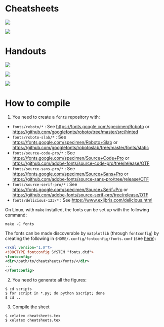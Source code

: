 # Cheatsheets

![](https://matplotlib.org/cheatsheets/cheatsheets-1.png)

![](https://matplotlib.org/cheatsheets/cheatsheets-2.png)

# Handouts

![](https://matplotlib.org/cheatsheets/handout-beginner.png)

![](https://matplotlib.org/cheatsheets/handout-intermediate.png)

![](https://matplotlib.org/cheatsheets/handout-tips.png)

# How to compile

1. You need to create a `fonts` repository with:

* `fonts/roboto/*`           : See https://fonts.google.com/specimen/Roboto
                                or https://github.com/googlefonts/roboto/tree/master/src/hinted
* `fonts/roboto-slab/*`      : See https://fonts.google.com/specimen/Roboto+Slab
                                or https://github.com/googlefonts/robotoslab/tree/master/fonts/static
* `fonts/source-code-pro/*`  : See https://fonts.google.com/specimen/Source+Code+Pro
                                or https://github.com/adobe-fonts/source-code-pro/tree/release/OTF
* `fonts/source-sans-pro/*`  : See https://fonts.google.com/specimen/Source+Sans+Pro
                                or https://github.com/adobe-fonts/source-sans-pro/tree/release/OTF
* `fonts/source-serif-pro/*` : See https://fonts.google.com/specimen/Source+Serif+Pro
                                or https://github.com/adobe-fonts/source-serif-pro/tree/release/OTF
* `fonts/delicious-123/*`    : See https://www.exljbris.com/delicious.html

On Linux, with `make` installed, the fonts can be set up with the following command:
```shell
make -C fonts
```

The fonts can be made discoverable by `matplotlib` (through `fontconfig`) by creating the following in `$HOME/.config/fontconfig/fonts.conf` (see [here](https://www.freedesktop.org/software/fontconfig/fontconfig-user.html)):

```xml
<?xml version="1.0"?>
<!DOCTYPE fontconfig SYSTEM "fonts.dtd">
<fontconfig>
<dir>/path/to/cheatsheets/fonts/</dir>
...
</fontconfig>
```


2. You need to generate all the figures:

```
$ cd scripts
$ for script in *.py; do python $script; done
$ cd ..
```

3. Compile the sheet
```
$ xelatex cheatsheets.tex
$ xelatex cheatsheets.tex
```
